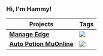 ### Hi, I'm Hammy!

| Projects | Tags |
| --- | --- |
| [**Manage Edge**](https://github.com/hammyster/manage-edge) | <img src="https://img.shields.io/badge/-C%23-green">|
| [**Auto Potion MuOnline**](https://github.com/hammyster/autopotion) | <img src="https://img.shields.io/badge/-C%23-green">|
